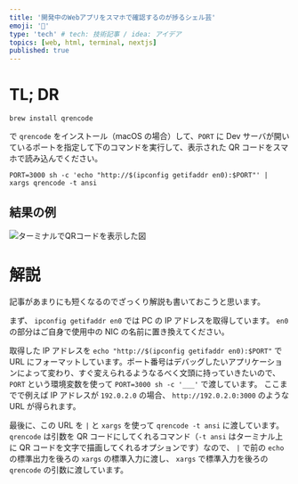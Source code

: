 ```yaml
---
title: '開発中のWebアプリをスマホで確認するのが捗るシェル芸'
emoji: '🍭'
type: 'tech' # tech: 技術記事 / idea: アイデア
topics: [web, html, terminal, nextjs]
published: true
---
```


# TL; DR

```console
brew install qrencode
```

で `qrencode` をインストール（macOS の場合）して、`PORT` に Dev サーバが開いているポートを指定して下のコマンドを実行して、表示された QR コードをスマホで読み込んでください。

```console
PORT=3000 sh -c 'echo "http://$(ipconfig getifaddr en0):$PORT"' | xargs qrencode -t ansi
```

## 結果の例

![ターミナルでQRコードを表示した図](https://i.gyazo.com/656d20caeb08d800e6ae8744e84caf5e.jpg)

# 解説

記事があまりにも短くなるのでざっくり解説も書いておこうと思います。

まず、 `ipconfig getifaddr en0` では PC の IP アドレスを取得しています。
`en0` の部分はご自身で使用中の NIC の名前に置き換えてください。

取得した IP アドレスを `echo "http://$(ipconfig getifaddr en0):$PORT"` で URL にフォーマットしています。ポート番号はデバッグしたいアプリケーションによって変わり、すぐ変えられるようなるべく文頭に持っていきたいので、`PORT` という環境変数を使って `PORT=3000 sh -c '___'` で渡しています。
ここまでで例えば IP アドレスが `192.0.2.0` の場合、 `http://192.0.2.0:3000` のような URL が得られます。

最後に、この URL を `|` と `xargs` を使って `qrencode -t ansi` に渡しています。
`qrencode` は引数を QR コードにしてくれるコマンド（`-t ansi` はターミナル上に QR コードを文字で描画してくれるオプションです）なので、 `|` で前の `echo` の標準出力を後ろの `xargs` の標準入力に渡し、 `xargs` で標準入力を後ろの `qrencode` の引数に渡しています。
